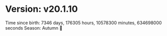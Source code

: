 # Version: v20.1.10
Time since birth: 7346 days, 176305 hours, 10578300 minutes, 634698000 seconds
Season: Autumn 🍁
